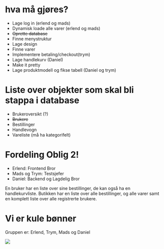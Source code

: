 # hva må gjøres?
<ul>
<li>Lage log in (erlend og mads)</li>
<li>Dynamisk loade alle varer (erlend og mads)</li>
<li><del>Oprette database</del></li>
<li>Finne menystruktur</li>
<li>Lage design</li>
<li>Finne varer</li>
<li>Implementere betaling/checkout(trym)</li>
<li>Lage handlekurv (Daniel)</li>
<li>Make it pretty</li>
<li>Lage produktmodell og fikse tabell (Daniel og trym)</li>
</ul>



# Liste over objekter som skal bli stappa i database


<ul>
<li>Brukeroversikt (?)</li>
<li><del>Brukere</del></li>
<li>Bestillinger</li>
<li>Handlevogn</li>
<li>Vareliste (må ha kategorifelt)</li>
</ul>

# Fordeling Oblig 2!

<ul>
<li>Erlend: Frontend Bror</li>
<li>Mads og Trym: Testsjefer</li>
<li>Daniel: Backend og Lagdelig Bror</li>
</ul>


En bruker har en liste over sine bestillinger, de kan også ha en handlekurvliste. Butikken har en liste over alle bestillinger, og alle varer samt en komplett liste over alle registrerte brukere.

# Vi er kule bønner

Gruppen er: Erlend, Trym, Mads og Daniel

![](http://i.imgur.com/WE9rD1U.png)
